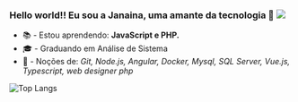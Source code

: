 ### Hello world!! Eu sou a Janaina, uma amante da tecnologia 👋 ![](https://komarev.com/ghpvc/?username=janainaborges&color=blue)

<!--
**janainaborges/janainaborges** is a ✨ _special_ ✨ repository because its `README.md` (this file) appears on your GitHub profile.

Here are some ideas to get you started:

- 🔭 I’m currently working on ...
- 🌱 I’m currently learning ...
- 👯 I’m looking to collaborate on ...
- 🤔 I’m looking for help with ...
- 💬 Ask me about ...
- 📫 How to reach me: ...
- 😄 Pronouns: ...
- ⚡ Fun fact: ...
-->
- 📚 - Estou aprendendo: **JavaScript e PHP.**
- 🎓 - Graduando em Análise de Sistema
- 🌱 - Noções de: *Git, Node.js, Angular, Docker, Mysql, SQL Server, Vue.js, Typescript, web designer php*


![Top Langs](https://github-readme-stats.vercel.app/api/top-langs/?username=janainaborges&layout=compact)



